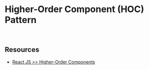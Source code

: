 # Higher-Order Component (HOC) Pattern

<br>

## Resources

- [React JS  >>  Higher-Order Components](https://reactjs.org/docs/higher-order-components.html)

